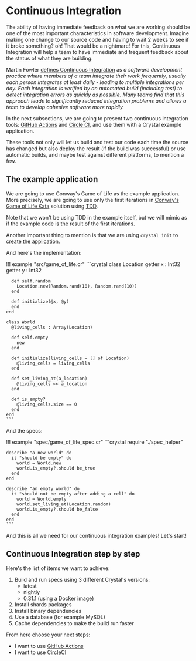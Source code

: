 # Continuous Integration

The ability of having immediate feedback on what we are working should be one of the most important characteristics in software development. Imagine making one change to our source code and having to wait 2 weeks to see if it broke something? oh! That would be a nightmare! For this, Continuous Integration will help a team to have immediate and frequent feedback about the status of what they are building.

Martin Fowler [defines Continuous Integration](https://www.martinfowler.com/articles/continuousIntegration.html) as
_a software development practice where members of a team integrate their work frequently, usually each person integrates at least daily - leading to multiple integrations per day. Each integration is verified by an automated build (including test) to detect integration errors as quickly as possible. Many teams find that this approach leads to significantly reduced integration problems and allows a team to develop cohesive software more rapidly._

In the next subsections, we are going to present two continuous integration tools: [GitHub Actions](https://docs.github.com/actions) and [Circle CI](https://circleci.com/), and use them with a Crystal example application.

These tools not only will let us build and test our code each time the source has changed but also deploy the result (if the build was successful) or use automatic builds, and maybe test against different platforms, to mention a few.

## The example application

We are going to use Conway's Game of Life as the example application. More precisely, we are going to use only the first iterations in [Conway's Game of Life Kata](http://codingdojo.org/kata/GameOfLife/) solution using [TDD](https://martinfowler.com/bliki/TestDrivenDevelopment.html).

Note that we won't be using TDD in the example itself, but we will mimic as if the example code is the result of the first iterations.

Another important thing to mention is that we are using `crystal init` to [create the application](../../using_the_compiler/README.md#creating-a-crystal-project).

And here's the implementation:

!!! example "src/game_of_life.cr"
    ```crystal
    class Location
      getter x : Int32
      getter y : Int32

      def self.random
        Location.new(Random.rand(10), Random.rand(10))
      end

      def initialize(@x, @y)
      end
    end

    class World
      @living_cells : Array(Location)

      def self.empty
        new
      end

      def initialize(living_cells = [] of Location)
        @living_cells = living_cells
      end

      def set_living_at(a_location)
        @living_cells << a_location
      end

      def is_empty?
        @living_cells.size == 0
      end
    end
    ```

And the specs:

!!! example "spec/game_of_life_spec.cr"
    ```crystal
    require "./spec_helper"

    describe "a new world" do
      it "should be empty" do
        world = World.new
        world.is_empty?.should be_true
      end
    end

    describe "an empty world" do
      it "should not be empty after adding a cell" do
        world = World.empty
        world.set_living_at(Location.random)
        world.is_empty?.should be_false
      end
    end
    ```

And this is all we need for our continuous integration examples! Let's start!

## Continuous Integration step by step

Here's the list of items we want to achieve:

1. Build and run specs using 3 different Crystal's versions:
    * latest
    * nightly
    * 0.31.1 (using a Docker image)
2. Install shards packages
3. Install binary dependencies
4. Use a database (for example MySQL)
5. Cache dependencies to make the build run faster

From here choose your next steps:

* I want to use [GitHub Actions](gh-actions.md)
* I want to use [CircleCI](circleci.md)
